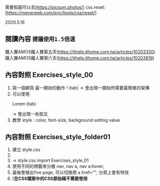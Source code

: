 需要假圖可以去[https://picsum.photos/]
css.reset: [https://meyerweb.com/eric/tools/css/reset/]

2020.5.16
## **閱讀內容** `建議使用1.5倍速`
鐵人賽AMOS鐵人賽第五天(https://ithelp.ithome.com.tw/articles/10203330)
鐵人賽AMOS鐵人賽第六天(https://ithelp.ithome.com.tw/articles/10203919)


## **內容對照 Exercises_style_00**
1. 寫一個網頁 最一開始的動作 ! (tab) -> 會出現一開始所需要最簡單的架構
2. 可以使用<p>Lorem (tab)</p> -> 會出現一些假文
3. 教學 style : color, font-size, background setting value

## **內容對照 Exercises_style_folder01**
1. 建立 style.css
2. <html 查一下 lang="en">
3. <link rel="stylesheet" href="style.css"> -> style.css import Exercises_style_01
4. 使用不同的標籤來分層 nav, nav a, nav a:hover,
5. 最後會做出five page, 可以切換用 a href="", 分頁上會有特效
6. [**在CSS檔案中的CSS原始碼不需要使用<style>標籤標記**]

2020.5.17
## **閱讀內容** `建議使用1.25倍速`
鐵人賽AMOS鐵人賽第七天(https://ithelp.ithome.com.tw/articles/10204259)
1. width-邊匡, border-邊匡粗細(solid 邊匡樣式), padding-邊匡的距離, background-color-匡匡裡面的background
2. line-height - 行高, height - 區塊得高度,
3. `div a{}` 文字超連 ->結: text-decpration :超連結的裝飾, color, **需要在html內 <a href=""></a>**
4. 下載xmind zen 心智圖, [https://www.xmind.net/zen/]

2020.5.18
## **閱讀內容** '建議轉心看 介紹邊匡' 
**內容對照 Exercises_style_03**
鐵人賽AMOS鐵人賽第八天(https://ithelp.ithome.com.tw/articles/10204303)
1. background-color -> bgc快捷
2. padding - 內距
3. width不是整體的寬度 -> 整體是width + padding + border
4. `*{}`萬用選取器 -> margin:0, padding0 可以將div 貼邊靠左上角
5. `float :right, center, left`可以自己去試試看 （會造成第一個box的算法不同）
6. 快捷鍵 w960 -> width 960px, 

2020.5.19
## **閱讀內容** 'float 文繞圖 多覽版面' 
**內容對照 Exercises_style_04 p01.-12**
1. 去 fakeimg 假圖網 找假圖 [https://pjchender.blogspot.com/2016/10/fake-image-placeholder.html]
2. .float-img{
       float: left;
       margin: 20px **上下左右 一樣**
       margin: 20px 40px **上下一樣 左右一樣**
       margin: 20px 40px 60px **上右下 左不要**
       margin: 0px 20px 10px 0px ;  **給圖片的空間（上 右 下 左)**
       }
3. float會搭配clear :閃開所有float object

2020.5.22
## **閱讀內容** 'display : inline, block, inline-block' 
**內容對照 Exercises_style_04 p01.-12**
1. <h1> block的特性
2. <p> inline的特性 : 靠內容撐開，無法設定寬高
3. <div> block的特性: 區塊可設定寬高
4. **如果後面的那一欄 是`block` 即使設定inline 也不會inline**
5.  dispaly: In HTML, the default display property value is taken from the HTML specifications or from the browser/user default style sheet. The default value in XML is inline, including SVG elements.
6. what's do you think <li> (inline or block)?
7. why setting <a> width 10000px didn't change ?
8. **you can try display: inline-block**
9. just have block when I can seeting wigth and length
10. text-align -center, text-decoration拿掉裝飾

2020.5.26
## **閱讀內容** '建議轉心看 介紹邊匡整合' 
**內容對照 Exercises_style_06 p01**
鐵人賽AMOS鐵人賽第十一天(https://ithelp.ithome.com.tw/articles/10205268)
1. box-sizing: border-box 可以直接變成width的px
2. box-sizing: content-box 內文的px 會變成width
問了公司前端 跟我分享可以看這個bootstrap : 
[https://getbootstrap.com/docs/4.5/getting-started/introduction/]

2020.5.27
## **閱讀內容** '建議轉心看 介紹clc, 邊匡整合 flex-wrap' 
**內容對照 Exercises_style_07 p15, p16**
鐵人賽AMOS鐵人賽第十二天(https://ithelp.ithome.com.tw/articles/10205268)

1. 不支援 IE8 IE9 (很舊的瀏覽器)
2. display: flex 可以自動排版不用理會數學計算
3. flex-wrap: wrap可以折行 但要去子層margin 設定
4. display: flex: 元素就會變成彈性容器，而它的子元素們就會變成彈性項目。flex 值會讓彈性容器變成塊級元素（block-level element）、inline-flex 則會讓彈性容器成為單一的行內元素
    link: [https://developer.mozilla.org/zh-TW/docs/Web/CSS/CSS_Flexible_Box_Layout/Using_CSS_flexible_boxes]
5. vertical-align  [屬性的功能可以用來設計網頁中圖片在垂直方向的對齊方式]- link: [https://css-tricks.com/almanac/properties/v/vertical-align/]
6. 注意!!!!
```
   multiple column 模組的 column-* 屬性對彈性項目無效
   clear 對彈性項目無效
   float causes the display property of the element to compute to block.
   vertical-align 對已對齊的彈性項目無效
```
7. 今天意外發現 option + shift + f 可以自動排版程式碼

2020.5.29
## **閱讀內容** '可以製作蓋版廣告摟 position :fixed' 
**內容對照 Exercises_style_08 p017**
鐵人賽AMOS鐵人賽第十二天(https://ithelp.ithome.com.tw/articles/10205268)

1. class name 可以隨意取喔
2. position: fixed;
       opacity: 0.6;
       **top: 0;**
   設定目錄 他可以永遠在上方
3.   { top: 0;
       margin: auto;
       left: 0;
       right: 0; }
   設定目錄 他可以永遠在中央

4. p17-1 寫一個永遠在上方的link

2020.5.29
## **閱讀內容** '可以製作蓋版廣告摟 position :fixed' 
**內容對照 Exercises_style_08 p017**
鐵人賽AMOS鐵人賽第十四天(https://ithelp.ithome.com.tw/articles/10206321)

1. class name 可以隨意取喔
2. position: fixed;
       opacity: 0.6;
       **top: 0;**
   設定目錄 他可以永遠在上方
3.   { top: 0;
       margin: auto;
       left: 0;
       right: 0; }
   設定目錄 他可以永遠在中央

4. p17-1 寫一個永遠在上方的link

## **閱讀內容** '定位 relative' 
**內容對照 Exercises_style_08 p017**
鐵人賽AMOS鐵人賽第十五天(https://ithelp.ithome.com.tw/articles/10206508)

1. relative :在資料中的位子去做偏移
2. 快捷 ul>li.name{} tab
3. ul>li.name${$}*50 可以做出50個帶號碼的li
4. opacity 淡化
5. position: relative 會有先後順序
6. 可以用z-index: 1; 調整
7. 第一個設定 relative left: 120px;, 第二個設定 relative left: -120px; 可以對調位子

## **閱讀內容** '定位 Absolute' 
**內容對照 Exercises_style_10 p019**
鐵人賽AMOS鐵人賽第十六天(https://ithelp.ithome.com.tw/articles/10206530)

1. position: absolute 資料會在原本的位子
2. position 如果定在最內層 -> 他將會一直往上層找 EX: .c{position} -> b -> a -> window
3. 如果父層有做定位(.b)-> 子層會往父層去找(.c->.b)
4. 試試看給.b一個position >> 給.a一個position
5. 試試看給body and html position 看看變化
6. 可以試試看  border-radius: 999em; 調整如何變成圓形

## **閱讀內容** '基本網站版' 
**內容對照 Exercises_style_11 p20**
鐵人賽AMOS鐵人賽第十六天(https://ithelp.ithome.com.tw/articles/10206531)

1. `text-decoration` 文字部會有裝飾 ex href沒有底線
2. padding 0 10px; 快捷 -> p0-10(tab) 上下為0 左右為10
3. 如果覺得哪裡不對勁 可以加class 給他 幫他做修正 
4. lh52 -> line-height: 52px
5. 由於li 會有[·] 所以使用list-style-type: none; 修正
6. about > h2 :在about裡面的到一個h2做css
7. 先加好class 若一樣名字 之後再做區別 如 class="item" -> class="item pic"
8. &copy; copyright by bob chochola -> © copyright by bob chochola
9. `padding-bottom`: 下方的內距
10. `border-radius: 50%`: 變成圓角
11. `object-fit: cover` 跟img有關可以自己去研究看看

## **閱讀內容** 'transition' 
**內容對照 Exercises_style_12 p21**
鐵人賽AMOS鐵人賽第十八天(https://ithelp.ithome.com.tw/articles/10206532)

1. `transition`: 屬性 轉換時間 延遲持行時間 速度;
2. `transition`: all 0.3s 0s ease; `ease 預設`
3. `transition background-color`: 全部一起變
4.  `transition: padding 4s 0s ease, background-color 1s 1s;`: 要給 :hover 也加上pagging, 會變成全部一起慢慢變
5. 回到p20 去練習改改看 .about p, .about h3 -> 幫他們加上hover&transition

## **閱讀內容** 'Animation' 
**內容對照 Exercises_style_13 p22**
鐵人賽AMOS鐵人賽第十九天(https://ithelp.ithome.com.tw/articles/10206533)

1. 動畫的內容: @keygrames
2. keyframes 0s (圓形) 0%{做的事情}-> 10s(方形) 100%{做的事情}  中間的過程
3. animation: 動畫名稱 播放時間 延遲播放的時間 速度 次數 方向 填充模式 播放狀態;
4. animation: `alternate` 來回播放
5. animation: `infinite` 無限次數

## **閱讀內容** '媒體查詢' 
**內容對照 Exercises_style_14 p23**
鐵人賽AMOS鐵人賽第二十天(https://ithelp.ithome.com.tw/articles/10206534)
[csscoke.com/webq/]去學習    
1. @media: 用於媒體查詢，以便為不同的媒體類型/設備應用不同的樣式(CSS)
2. viewport: 裝置的螢幕尺寸(也關係到解析度)
3. 在桌機上模擬mobile 9px 以下的字就看不到
4. @media screen  and(condition) and (condition)
5. (min-width: 768px) 最小的 再小就不行！！！ >=768

## **閱讀內容** 'RWD入門' 
**內容對照 Exercises_style_15 p24**
鐵人賽AMOS鐵人賽第二十一天(https://ithelp.ithome.com.tw/articles/10206535)
1. 各種裝置的網頁寬度要怎麼設定
2. 製做RWD時會遇到的問題
3. 媒體查詢的設定
4. 區塊寬度的設定
5. 間距的設定
6. `故意把它弄壞`: 讓lorem的文字不對齊 -> 在設定width 讓他很大就可以解決

## **閱讀內容** 'RWD入門' 
**內容對照 Exercises_style_16 p25**
鐵人賽AMOS鐵人賽第二十二天(https://ithelp.ithome.com.tw/articles/10206537)
1. 為什麼手機會很耗電 -> 因為網站寫的不好
2. 先寫手機版型-> 再寫桌機 : 避免複寫
3. input:c#menu_control (tab) ->  <input type="checkbox" name="" id="menu_control"> checkbox 勾選欄
4. width, height 設定沒有效果 inline
5. opacity ?
6. overflow: hidden 超出就會藏起來
7. box-shadow: ?
8. z-index
9. justify-content: space-between: 分散在做又兩側
10. 最後可以去統整 手機 桌機相同的部分 在用@media 去設定 max-width:767px 最大767 以下都是手機

## **閱讀內容** 'boostrap寫 RWD' 
**內容對照 Exercises_style_17 p26**
鐵人賽AMOS鐵人賽第二十四天(https://ithelp.ithome.com.tw/articles/10206538)
使用boostrap:[https://getbootstrap.com/]

1. get started >> starter template >>copy code

2. {預設 .col-2
手機 直 .col -> .col-佔欄數
手機 橫 .col-sm  -> .col-sm-佔欄數

平板 直 .col-md -> .col-md-佔欄數
平板 橫 .col-lg -> .col-lg-佔欄數

桌機 .col-xl -> .col-xl-佔欄數}
3. 為什麼去mobile圖片沒有滿版 >> 去檢查css style >> 發現是 max-width: 100%
4. what's max-width:100%
5. 改成 width: 100% 解決

## **閱讀內容** 'boostrap寫 RWD' 
**內容對照 Exercises_style_18 p27**
鐵人賽AMOS鐵人賽第二十四天(https://ithelp.ithome.com.tw/articles/10206538)
使用boostrap:[https://getbootstrap.com/]
1. get started >> starter template >>copy code
2. get started >> left sidebar (components -> navbar) >> copy code
3. left sidebar (components -> Jumbotron) >> copy code 背景圖
4. background: url() `no-repeat` center center / cover; 可以去試試看repeat長怎樣
5. left sidebar (components -> Breadcrumb) >> copy third code
6. left sidebar (components -> pagination) >> copy code
7. 在class 後面加`justify-content-center` 在boostrap4 可以直接改動
8. Q: 為什麼加了 .container 之後會跑版 ?
9. 幻燈片 (components -> pagination) >> copy third code ->要加字的話 要在`carousel-item`後面加 [<div class="carousel-caption d-none d-md-block">]
10. 彈跳出來的視窗(components -> Modal) >> copy code -> 需要給他一個id去控制, 所以需要額外加`type="button" class="btn btn-primary" data-toggle="modal" data-target=""`
可以發現裡面有一個 data-target,必須先給跳出來的東西一個id之後, 用data-target 去定錨 放在href裡面加入id.

